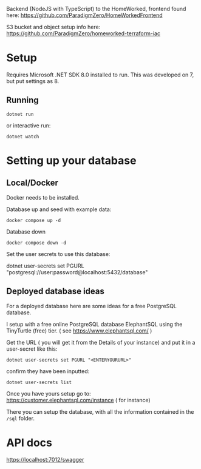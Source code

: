 Backend (NodeJS with TypeScript) to the HomeWorked, frontend found here: <https://github.com/ParadigmZero/HomeWorkedFrontend>

S3 bucket and object setup info here:
<https://github.com/ParadigmZero/homeworked-terraform-iac>

# Setup

Requires Microsoft .NET SDK 8.0 installed to run. This was developed on 7, but put settings as 8.

## Running

`dotnet run`

or interactive run:

`dotnet watch`

# Setting up your database

## Local/Docker

Docker needs to be installed.

Database up and seed with example data:

`docker compose up -d`

Database down

`docker compose down -d`

Set the user secrets to use this database:

dotnet user-secrets set PGURL "postgresql://user:password@localhost:5432/database"

## Deployed database ideas

For a deployed database here are some ideas for a free PostgreSQL database.

I setup with a free online PostgreSQL database ElephantSQL using the TinyTurtle (free) tier.
( see <https://www.elephantsql.com/> )

Get the URL ( you will get it from the Details of your instance) and put it in a user-secret like this:

`dotnet user-secrets set PGURL "<ENTERYOURURL>"`

confirm they have been inputted:

`dotnet user-secrets list`

Once you have yours setup go to:
<https://customer.elephantsql.com/instance>
( for instance)

There you can setup the database, with all the information contained in the `/sql` folder.

# API docs

<https://localhost:7012/swagger>
